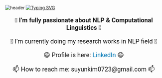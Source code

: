 ![header](https://capsule-render.vercel.app/api?type=waving&color=gradient&height=100&animation=scaleIn&text=✏️💻🏃‍♀️&fontalign=50)
[![Typing SVG](https://readme-typing-svg.herokuapp.com/?color=999999&lines=🙋‍♀️Welcome+to+SuYun's+Page🦦&font=Wellfleet&size=30)](https://git.io/typing-svg)

  
<!-- Google Fonts 사용 -->
<link rel="stylesheet" href="https://fonts.googleapis.com/css2?family=Roboto:wght@500&display=swap" />

<div align="center" style="font-family: 'Roboto', sans-serif;">
  <p style="font-size: 20px; font-weight: bold;">🔭 I’m fully passionate about NLP & Computational Linguistics 🔭</p>
  <p style="font-size: 20px;">🌱 I’m currently doing my research works in NLP field 🌱</p>
  <p style="font-size: 20px;">😄 Profile is here: <a href="https://www.linkedin.com/in/suyun-kim-b2b283297" style="text-decoration: none; color: #0077b5;">LinkedIn</a> 😄</p>
  <p style="font-size: 20px;">📫 How to reach me: suyunkim0723@gmail.com 📫</p>
</div>


<!--
**KimSuYun0723/KimSuYun0723** is a ✨ _special_ ✨ repository because its `README.md` (this file) appears on your GitHub profile.

<div align="center"> 
  Hi there 🙋‍♀️ Welcome to SuYun's Page 🦦 
</div>

Here are some ideas to get you started:

- 🔭 I’m currently working on ...
- 🌱 I’m currently learning ...
- 👯 I’m looking to collaborate on ...
- 🤔 I’m looking for help with ...
- 💬 Ask me about ...
- 📫 How to reach me: ...
- 😄 Pronouns: ...
- ⚡ Fun fact: ...
-->

